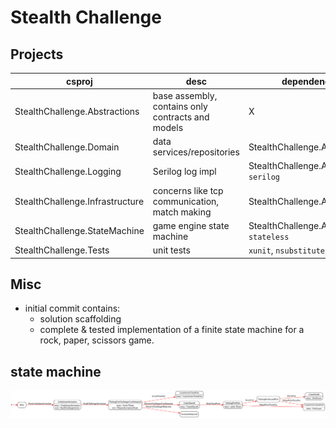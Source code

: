 # Stealth Challenge

## Projects

csproj | desc | dependencies
---|---|---
StealthChallenge.Abstractions | base assembly, contains only contracts and models | X
StealthChallenge.Domain | data services/repositories | StealthChallenge.Abstractions
StealthChallenge.Logging | Serilog log impl | StealthChallenge.Abstractions, `serilog`
StealthChallenge.Infrastructure | concerns like tcp communication, match making | StealthChallenge.Abstractions
StealthChallenge.StateMachine | game engine state machine | StealthChallenge.Abstractions, `stateless`
StealthChallenge.Tests | unit tests | `xunit`, `nsubstitute`

## Misc

- initial commit contains:
  - solution scaffolding
  - complete & tested implementation of a finite state machine for a rock, paper, scissors game.

## state machine

![sm.dot](./docs/sm.svg)
